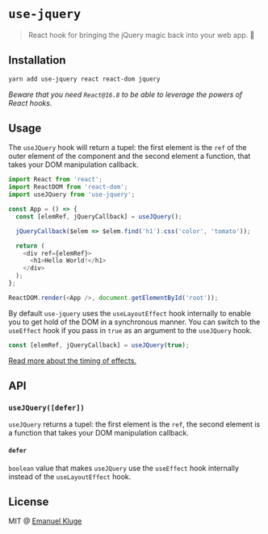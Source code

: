 # `use-jquery`

> React hook for bringing the jQuery magic back into your web app. 🤠

## Installation

```sh
yarn add use-jquery react react-dom jquery
```

_Beware that you need `React@16.8` to be able to leverage the powers of React hooks._

## Usage

The `useJQuery` hook will return a tupel: the first element is the `ref` of the outer element of the
component and the second element a function, that takes your DOM manipulation callback.

```javascript
import React from 'react';
import ReactDOM from 'react-dom';
import useJQuery from 'use-jquery';

const App = () => {
  const [elemRef, jQueryCallback] = useJQuery();

  jQueryCallback($elem => $elem.find('h1').css('color', 'tomato'));

  return (
    <div ref={elemRef}>
      <h1>Hello World!</h1>
    </div>
  );
};

ReactDOM.render(<App />, document.getElementById('root'));
```

By default `use-jquery` uses the `useLayoutEffect` hook internally to enable you to get hold of the
DOM in a synchronous manner. You can switch to the `useEffect` hook if you pass in `true` as an
argument to the `useJQuery` hook.

```javascript
const [elemRef, jQueryCallback] = useJQuery(true);
```

[Read more about the timing of effects.](https://reactjs.org/docs/hooks-reference.html#timing-of-effects)

## API

### `useJQuery([defer])`

`useJQuery` returns a tupel: the first element is the `ref`, the second element is a function that
takes your DOM manipulation callback.

#### `defer`

`boolean` value that makes `useJQuery` use the `useEffect` hook internally instead of the `useLayoutEffect` hook.

## License

MIT @ [Emanuel Kluge](https://twitter.com/Herschel_R)
